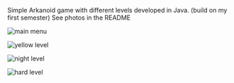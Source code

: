 Simple Arkanoid game with different levels developed in Java. (build on my first semester) See photos in the README

![main menu](https://user-images.githubusercontent.com/45950682/93485786-1fffc100-f90c-11ea-911e-0ae7e986af63.jpg)

![yellow level](https://user-images.githubusercontent.com/45950682/93485803-255d0b80-f90c-11ea-8ebf-675608203fd9.jpg)

![night level](https://user-images.githubusercontent.com/45950682/93484184-491f5200-f90a-11ea-9678-6a1d15dc4c68.jpg)

![hard level](https://user-images.githubusercontent.com/45950682/93485442-bf708400-f90b-11ea-93a0-9ba64390d932.jpg)
